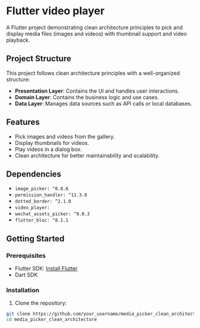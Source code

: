 # Flutter video player

A Flutter project demonstrating clean architecture principles to pick and display media files (images and videos) with thumbnail support and video playback.

## Project Structure

This project follows clean architecture principles with a well-organized structure:

- **Presentation Layer**: Contains the UI and handles user interactions.
- **Domain Layer**: Contains the business logic and use cases.
- **Data Layer**: Manages data sources such as API calls or local databases.

## Features

- Pick images and videos from the gallery.
- Display thumbnails for videos.
- Play videos in a dialog box.
- Clean architecture for better maintainability and scalability.

## Dependencies

- `image_picker: ^0.8.6`
- `permission_handler: ^11.3.0`
- `dotted_border: ^2.1.0`
- `video_player:`
- `wechat_assets_picker: ^9.0.3`
- `flutter_bloc: ^8.1.1`

## Getting Started

### Prerequisites

- Flutter SDK: [Install Flutter](https://flutter.dev/docs/get-started/install)
- Dart SDK

### Installation

1. Clone the repository:

```bash
git clone https://github.com/your_username/media_picker_clean_architecture.git
cd media_picker_clean_architecture
